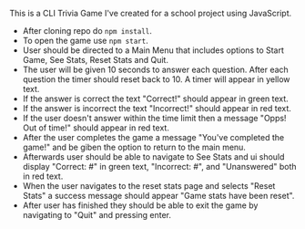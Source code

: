 This is a CLI Trivia Game I've created for a school project using JavaScript. 

- After cloning repo do `npm install`.
- To open the game use `npm start`.
- User should be directed to a Main Menu that includes options to Start Game, See Stats, Reset Stats and Quit.
- The user will be given 10 seconds to answer each question. After each question the timer should reset back to 10. A timer will appear in yellow text.
- If the answer is correct the text "Correct!" should appear in green text.
- If the answer is incorrect the text "Incorrect!" should appear in red text.
- If the user doesn't answer within the time limit then a message "Opps! Out of time!" should appear in red text.
- After the user completes the game a message "You've completed the game!" and be giben the option to return to the main menu.
- Afterwards user should be able to navigate to See Stats and ui should display "Correct: #" in green text, "Incorrect: #", and "Unanswered" both in red text.
- When the user navigates to the reset stats page and selects "Reset Stats" a success message should appear "Game stats have been reset".
- After user has finished they should be able to exit the game by navigating to "Quit" and pressing enter.  
